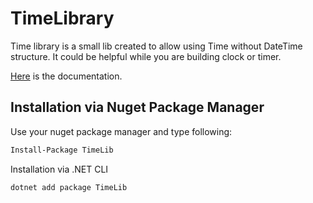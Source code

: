 # **TimeLibrary**

Time library is a small lib created to allow using Time without DateTime structure. It could be helpful while you are building clock or timer.

[Here](https://netsharpdev.pl/TimeLibrary/api/TimeLib.html) is the documentation.

## Installation via Nuget Package Manager

Use your nuget package manager and type following:

```bash
Install-Package TimeLib
```

Installation via .NET CLI

```bash
dotnet add package TimeLib
```
